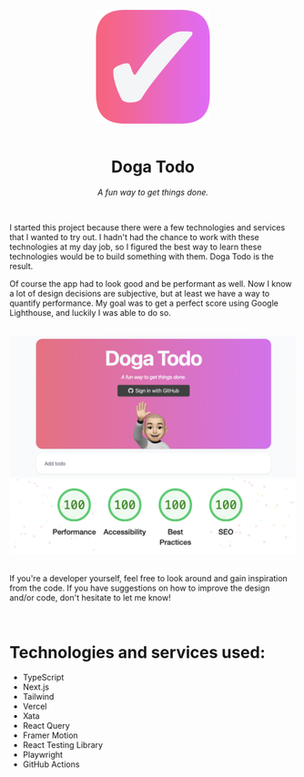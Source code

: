 <div align="center">
	<br>
	<a href="https://doga-todo.vercel.app">
		<img src="public/android-chrome-512x512.png" width="200" height="200">
	</a>
  <br>
  <br>
	<h1>Doga Todo</h1>
	<p>
		<i>A fun way to get things done.</i>
	</p>
	<br>
</div>

I started this project because there were a few technologies and services that I wanted to try out. I hadn't had the chance to work with these technologies at my day job, so I figured the best way to learn these technologies would be to build something with them. Doga Todo is the result.

Of course the app had to look good and be performant as well. Now I know a lot of design decisions are subjective, but at least we have a way to quantify performance. My goal was to get a perfect score using Google Lighthouse, and luckily I was able to do so.

<div align="center">
  <br>
  <img src="public/screenshot.png">
  <img src="public/lighthouse-score.png">
  <br>
  <br>
</div>

If you're a developer yourself, feel free to look around and gain inspiration from the code. If you have suggestions on how to improve the design and/or code, don't hesitate to let me know!

<br>

# Technologies and services used:

- TypeScript
- Next.js
- Tailwind
- Vercel
- Xata
- React Query
- Framer Motion
- React Testing Library
- Playwright
- GitHub Actions
